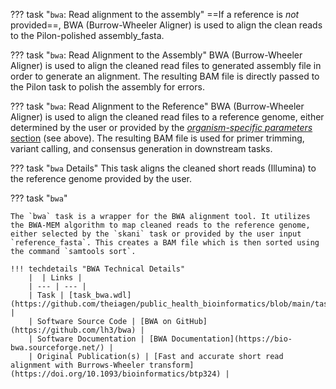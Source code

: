 <!-- if: theiameta -->
??? task "`bwa`: Read alignment to the assembly"
    ==If a reference is _not_ provided==, BWA (Burrow-Wheeler Aligner) is used to align the clean reads to the Pilon-polished assembly_fasta.
<!-- endif -->
<!-- if: digger -->
??? task "`bwa`: Read Alignment to the Assembly"
    BWA (Burrow-Wheeler Aligner) is used to align the cleaned read files to generated assembly file in order to generate an alignment. The resulting BAM file is directly passed to the Pilon task to polish the assembly for errors.

<!-- if: theiacov -->
??? task "`bwa`: Read Alignment to the Reference"
    BWA (Burrow-Wheeler Aligner) is used to align the cleaned read files to a reference genome, either  determined by the user or provided by the [_organism-specific parameters_ section](./theiacov.md#org-specific) (see above). The resulting BAM file is used for primer trimming, variant calling, and consensus generation in downstream tasks.
<!-- endif -->

<!-- if: freyja -->
??? task "`bwa` Details"
    This task aligns the cleaned short reads (Illumina) to the reference genome provided by the user.
<!-- endif -->
<!-- if: theiaviral -->
??? task "`bwa`"

    The `bwa` task is a wrapper for the BWA alignment tool. It utilizes the BWA-MEM algorithm to map cleaned reads to the reference genome, either selected by the `skani` task or provided by the user input `reference_fasta`. This creates a BAM file which is then sorted using the command `samtools sort`.
<!-- endif -->
    !!! techdetails "BWA Technical Details"
        |  | Links |
        | --- | --- |
        | Task | [task_bwa.wdl](https://github.com/theiagen/public_health_bioinformatics/blob/main/tasks/alignment/task_bwa.wdl) |
        | Software Source Code | [BWA on GitHub](https://github.com/lh3/bwa) |
        | Software Documentation | [BWA Documentation](https://bio-bwa.sourceforge.net/) |
        | Original Publication(s) | [Fast and accurate short read alignment with Burrows-Wheeler transform](https://doi.org/10.1093/bioinformatics/btp324) |
